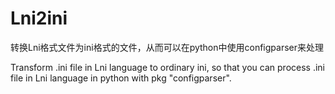 # Lni2ini
转换Lni格式文件为ini格式的文件，从而可以在python中使用configparser来处理

Transform .ini file in Lni language to ordinary ini, so that you can process .ini file in Lni language in python with pkg "configparser".
